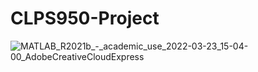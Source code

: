 # CLPS950-Project
![MATLAB_R2021b_-_academic_use_2022-03-23_15-04-00_AdobeCreativeCloudExpress](https://user-images.githubusercontent.com/101289122/159777958-1e583241-0283-4855-ab2f-6ffd5029d88b.gif)
